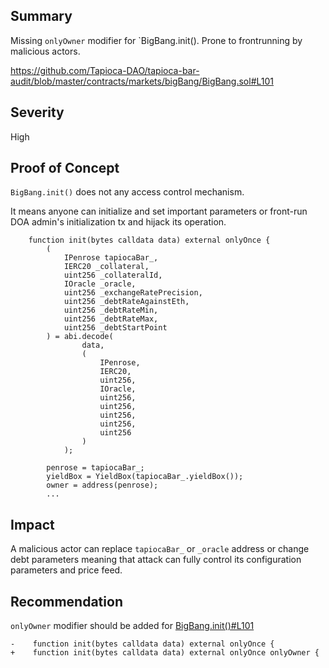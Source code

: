 ## Summary

Missing `onlyOwner` modifier for `BigBang.init(). Prone to frontrunning by malicious actors.

https://github.com/Tapioca-DAO/tapioca-bar-audit/blob/master/contracts/markets/bigBang/BigBang.sol#L101

## Severity

High

## Proof of Concept 

`BigBang.init()` does not any access control mechanism.

It means anyone can initialize and set important parameters or front-run DOA admin's initialization tx and hijack its operation.

```solidity
    function init(bytes calldata data) external onlyOnce { 
        (
            IPenrose tapiocaBar_,
            IERC20 _collateral,
            uint256 _collateralId,
            IOracle _oracle,
            uint256 _exchangeRatePrecision,
            uint256 _debtRateAgainstEth,
            uint256 _debtRateMin,
            uint256 _debtRateMax,
            uint256 _debtStartPoint
        ) = abi.decode(
                data,
                (
                    IPenrose,
                    IERC20,
                    uint256,
                    IOracle,
                    uint256,
                    uint256,
                    uint256,
                    uint256,
                    uint256
                )
            );

        penrose = tapiocaBar_;
        yieldBox = YieldBox(tapiocaBar_.yieldBox());
        owner = address(penrose);
        ...
```

## Impact
A malicious actor can replace `tapiocaBar_` or `_oracle` address or change debt parameters meaning that attack can fully control its configuration parameters and price feed.

## Recommendation

`onlyOwner` modifier should be added for [BigBang.init()#L101](https://github.com/Tapioca-DAO/tapioca-bar-audit/blob/master/contracts/markets/bigBang/BigBang.sol#L101)

```solidity
-    function init(bytes calldata data) external onlyOnce { 
+    function init(bytes calldata data) external onlyOnce onlyOwner { 
```